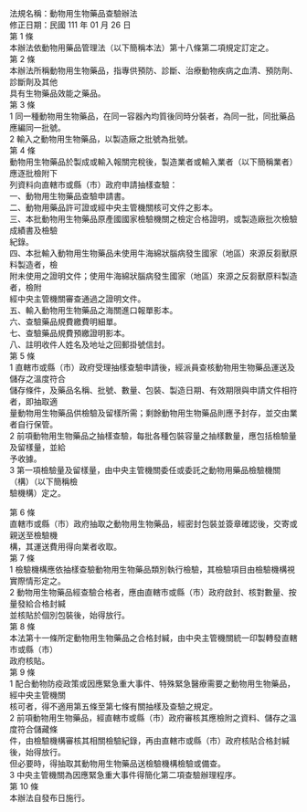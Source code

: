法規名稱：動物用生物藥品查驗辦法  
修正日期：民國 111 年 01 月 26 日  
第 1 條  
本辦法依動物用藥品管理法（以下簡稱本法）第十八條第二項規定訂定之。  
第 2 條  
本辦法所稱動物用生物藥品，指專供預防、診斷、治療動物疾病之血清、預防劑、診斷劑及其他  
具有生物藥品效能之藥品。  
第 3 條  
1 同一種動物用生物藥品，在同一容器內均質後同時分裝者，為同一批，同批藥品應編同一批號。  
2 輸入之動物用生物藥品，以製造廠之批號為批號。  
第 4 條  
動物用生物藥品於製成或輸入報關完稅後，製造業者或輸入業者（以下簡稱業者）應逐批檢附下  
列資料向直轄市或縣（市）政府申請抽樣查驗：  
一、動物用生物藥品查驗申請書。  
二、動物用藥品許可證或經中央主管機關核可文件之影本。  
三、本批動物用生物藥品原產國國家檢驗機關之檢定合格證明，或製造廠批次檢驗成績書及檢驗  
紀錄。  
四、本批輸入動物用生物藥品未使用牛海綿狀腦病發生國家（地區）來源反芻獸原料製造者，檢  
附未使用之證明文件；使用牛海綿狀腦病發生國家（地區）來源之反芻獸原料製造者，檢附  
經中央主管機關審查通過之證明文件。  
五、輸入動物用生物藥品之海關進口報單影本。  
六、查驗藥品規費繳費明細單。  
七、查驗藥品規費預繳證明影本。  
八、註明收件人姓名及地址之回郵掛號信封。  
第 5 條  
1 直轄市或縣（市）政府受理抽樣查驗申請後，經派員查核動物用生物藥品運送及儲存之溫度符合  
儲存條件，及藥品名稱、批號、數量、包裝、製造日期、有效期限與申請文件相符者，即抽取適  
量動物用生物藥品供檢驗及留樣所需；剩餘動物用生物藥品則應予封存，並交由業者自行保管。  
2 前項動物用生物藥品之抽樣查驗，每批各種包裝容量之抽樣數量，應包括檢驗量及留樣量，並給  
予收據。  
3 第一項檢驗量及留樣量，由中央主管機關委任或委託之動物用藥品檢驗機關（構）（以下簡稱檢  
驗機構）定之。  


第 6 條  
直轄市或縣（市）政府抽取之動物用生物藥品，經密封包裝並簽章確認後，交寄或親送至檢驗機  
構，其運送費用得向業者收取。  
第 7 條  
1 檢驗機構應依抽樣查驗動物用生物藥品類別執行檢驗，其檢驗項目由檢驗機構視實際情形定之。  
2 動物用生物藥品經查驗合格者，應由直轄市或縣（市）政府啟封、核對數量、按量發給合格封緘  
並核貼於個別包裝後，始得放行。  
第 8 條  
本法第十一條所定動物用生物藥品之合格封緘，由中央主管機關統一印製轉發直轄市或縣（市）  
政府核貼。  
第 9 條  
1 配合動物防疫政策或因應緊急重大事件、特殊緊急醫療需要之動物用生物藥品，經中央主管機關  
核可者，得不適用第五條至第七條有關抽樣及查驗之規定。  
2 前項動物用生物藥品，經直轄市或縣（市）政府審核其應檢附之資料、儲存之溫度符合儲藏條  
件，由檢驗機構審核其相關檢驗紀錄，再由直轄市或縣（市）政府核貼合格封緘後，始得放行。  
但必要時，得抽取其動物用生物藥品送檢驗機構檢驗或備查。  
3 中央主管機關為因應緊急重大事件得簡化第二項查驗辦理程序。  
第 10 條  
本辦法自發布日施行。  



